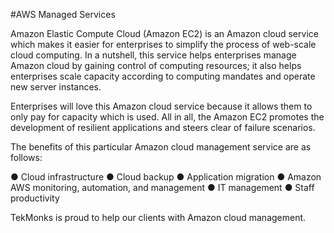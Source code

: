 #AWS Managed Services

Amazon Elastic Compute Cloud (Amazon EC2) is an Amazon cloud service which makes it easier for enterprises to simplify the process of web-scale cloud computing. In a nutshell, this service helps enterprises manage Amazon cloud by gaining control of computing resources; it also helps enterprises scale capacity according to computing mandates and operate new server instances.

Enterprises will love this Amazon cloud service because it allows them to only pay for capacity which is used. All in all, the Amazon EC2 promotes the development of resilient applications and steers clear of failure scenarios.

The benefits of this particular Amazon cloud management service are as follows:

● Cloud infrastructure
● Cloud backup
● Application migration
● Amazon AWS monitoring, automation, and management
● IT management
● Staff productivity

TekMonks is proud to help our clients with Amazon cloud management.